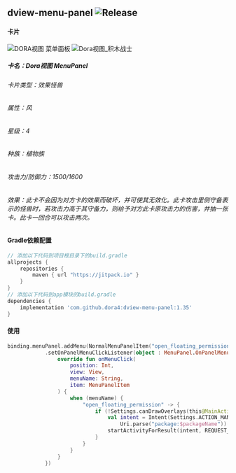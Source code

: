 dview-menu-panel
![Release](https://jitpack.io/v/dora4/dview-menu-panel.svg)
--------------------------------

#### 卡片

![DORA视图 菜单面板](https://github.com/user-attachments/assets/94b510cd-f37c-4a68-9dac-58a18d603419)
![Dora视图_积木战士](https://github.com/user-attachments/assets/66763607-391b-43f3-bf39-6f59ab9da2f3)
##### 卡名：Dora视图 MenuPanel
###### 卡片类型：效果怪兽
###### 属性：风
###### 星级：4
###### 种族：植物族
###### 攻击力/防御力：1500/1600
###### 效果：此卡不会因为对方卡的效果而破坏，并可使其无效化。此卡攻击里侧守备表示的怪兽时，若攻击力高于其守备力，则给予对方此卡原攻击力的伤害，并抽一张卡。此卡一回合可以攻击两次。

#### Gradle依赖配置

```groovy
// 添加以下代码到项目根目录下的build.gradle
allprojects {
    repositories {
        maven { url "https://jitpack.io" }
    }
}
// 添加以下代码到app模块的build.gradle
dependencies {
    implementation 'com.github.dora4:dview-menu-panel:1.35'
}
```

#### 使用

```kotlin
binding.menuPanel.addMenu(NormalMenuPanelItem("open_floating_permission", "打开悬浮窗权限"))
			.setOnPanelMenuClickListener(object : MenuPanel.OnPanelMenuClickListener {
				override fun onMenuClick(
					position: Int,
					view: View,
					menuName: String,
					item: MenuPanelItem
				) {
					when (menuName) {
						"open_floating_permission" -> {
							if (!Settings.canDrawOverlays(this@MainActivity)) {
								val intent = Intent(Settings.ACTION_MANAGE_OVERLAY_PERMISSION,
									Uri.parse("package:$packageName"))
								startActivityForResult(intent, REQUEST_OVERLAY_PERMISSION)
							}
						}
					}
				}
			})
```
